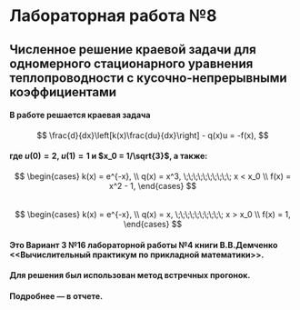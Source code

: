 # Лабораторная работа №8
## Численное решение краевой задачи для одномерного стационарного уравнения теплопроводности с кусочно-непрерывными коэффициентами 

#### В работе решается краевая задача 
$$
	\frac{d}{dx}\left[k(x)\frac{du}{dx}\right] - q(x)u = -f(x),
$$
#### где $u(0) = 2$, $u(1) = 1$ и $x_0 = 1/\sqrt{3}$, а также:
$$
	\begin{cases}
		k(x) = e^{-x}, \\
		q(x) = x^3, \;\;\;\;\;\;\;\;\;\; x < x_0 \\
		f(x) = x^2 - 1,
	\end{cases}
$$		
$$	
	\begin{cases}
		k(x) = e^{-x}, \\
		q(x) = x, \;\;\;\;\;\;\;\;\;\; x > x_0 \\
		f(x) = 1,
	\end{cases}
$$

#### Это **Вариант 3 №16** лабораторной работы №4 книги В.В.Демченко <<Вычислительный практикум по прикладной математики>>.

#### Для решения был использован метод встречных прогонок.

#### Подробнее — в отчете.